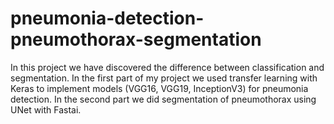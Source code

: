 # pneumonia-detection-pneumothorax-segmentation
In this project we have discovered the difference between classification and segmentation.
In the first part of my project we used transfer learning with Keras to implement models (VGG16, VGG19, InceptionV3) for
pneumonia detection. In the second part we did segmentation of pneumothorax using UNet with Fastai.
